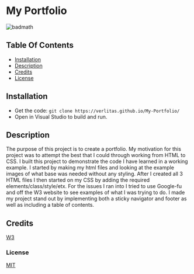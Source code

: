 # My Portfolio
![badmath](https://img.shields.io/github/languages/top/nielsenjared/badmath)

## Table Of Contents
* [Installation](#installation)
* [Description](#description)
* [Credits](#credits)
* [License](#license)

## Installation
* Get the code:
```git clone https://verlitas.github.io/My-Portfolio/```
* Open in Visual Studio to build and run.

## Description
The purpose of this project is to create a portfolio. My motivation for this project was to attempt the best that I could through working from HTML to CSS. I built this project to demonstrate the code I have learned in a working example. I started by making my html files and looking at the example images of what base was needed without any styling. After I created all 3 HTML files I then started on my CSS by adding the required elements/class/style/etx. For the issues I ran into I tried to use Google-fu and off the W3 website to see examples of what I was trying to do. I made my project stand out by implementing both a sticky navigator and footer as well as including a table of contents. 

## Credits
[W3](https://www.w3schools.com/default.asp)

### License
[MIT](https://choosealicense.com/licenses/mit/)
